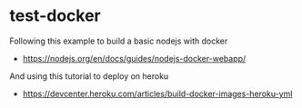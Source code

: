 # test-docker
Following this example to build a basic nodejs with docker
 - https://nodejs.org/en/docs/guides/nodejs-docker-webapp/

And using this tutorial to deploy on heroku
 - https://devcenter.heroku.com/articles/build-docker-images-heroku-yml